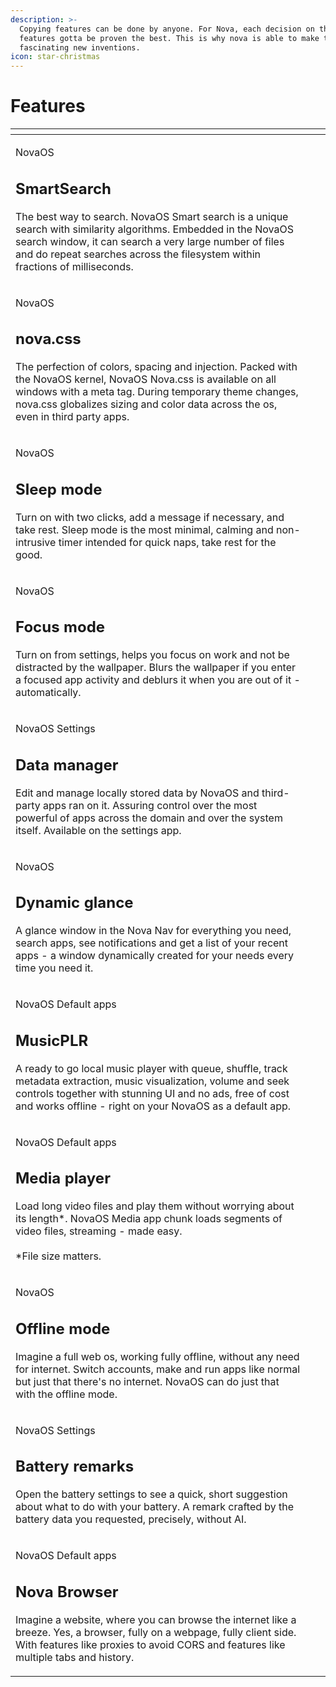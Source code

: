 ```yaml
---
description: >-
  Copying features can be done by anyone. For Nova, each decision on the
  features gotta be proven the best. This is why nova is able to make the most
  fascinating new inventions.
icon: star-christmas
---
```


# Features



<table data-view="cards"><thead><tr><th></th><th></th><th></th></tr></thead><tbody><tr><td><p>NovaOS</p><h2>SmartSearch</h2><p>The best way to search. NovaOS Smart search is a unique search with similarity algorithms. Embedded in the NovaOS search window, it can search a very large number of files and do repeat searches across the filesystem within fractions of milliseconds.</p></td><td></td><td></td></tr><tr><td><p>NovaOS</p><h2>nova.css</h2><p>The perfection of colors, spacing and injection. Packed with the NovaOS kernel, NovaOS Nova.css is available on all windows with a meta tag. During temporary theme changes, nova.css globalizes sizing and color data across the os, even in third party apps.</p></td><td></td><td></td></tr><tr><td><p>NovaOS</p><h2>Sleep mode</h2><p>Turn on with two clicks, add a message if necessary, and take rest. Sleep mode is the most minimal, calming and non-intrusive timer intended for quick naps, take rest for the good.</p></td><td></td><td></td></tr><tr><td><p>NovaOS</p><h2>Focus mode</h2><p>Turn on from settings, helps you focus on work and not be distracted by the wallpaper. Blurs the wallpaper if you enter a focused app activity and deblurs it when you are out of it - automatically.</p></td><td></td><td></td></tr><tr><td><p>NovaOS Settings</p><h2>Data manager</h2><p>Edit and manage locally stored data by NovaOS and third-party apps ran on it. Assuring control over the most powerful of apps across the domain and over the system itself. Available on the settings app.</p></td><td></td><td></td></tr><tr><td><p>NovaOS</p><h2>Dynamic glance</h2><p>A glance window in the Nova Nav for everything you need, search apps, see notifications and get a list of your recent apps - a window dynamically created for your needs every time you need it.</p></td><td></td><td></td></tr><tr><td><p>NovaOS Default apps</p><h2>MusicPLR</h2><p>A ready to go local music player with queue, shuffle, track metadata extraction, music visualization, volume and seek controls together with stunning UI and no ads, free of cost and works offline - right on your NovaOS as a default app.</p></td><td></td><td></td></tr><tr><td><p>NovaOS Default apps</p><h2>Media player</h2><p>Load long video files and play them without worrying about its length*. NovaOS Media app chunk loads segments of video files, streaming - made easy.<br><br>*File size matters.</p></td><td></td><td></td></tr><tr><td><p>NovaOS</p><h2>Offline mode</h2><p>Imagine a full web os, working fully offline, without any need for internet. Switch accounts, make and run apps like normal but just that there's no internet. NovaOS can do just that with the offline mode.</p></td><td></td><td></td></tr><tr><td><p>NovaOS Settings</p><h2>Battery remarks</h2><p>Open the battery settings to see a quick, short suggestion about what to do with your battery. A remark crafted by the battery data you requested, precisely, without AI.</p></td><td></td><td></td></tr><tr><td><p>NovaOS Default apps</p><h2>Nova Browser</h2><p>Imagine a website, where you can browse the internet like a breeze. Yes, a browser, fully on a webpage, fully client side. With features like proxies to avoid CORS and features like multiple tabs and history.</p></td><td></td><td></td></tr></tbody></table>
